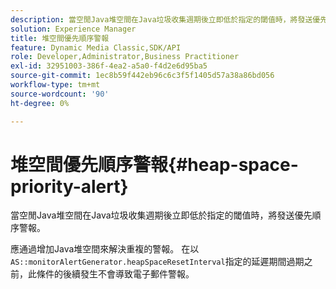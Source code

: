 ```yaml
---
description: 當空閒Java堆空間在Java垃圾收集週期後立即低於指定的閾值時，將發送優先順序警報。
solution: Experience Manager
title: 堆空間優先順序警報
feature: Dynamic Media Classic,SDK/API
role: Developer,Administrator,Business Practitioner
exl-id: 32951003-386f-4ea2-a5a0-f4d2e6d95ba5
source-git-commit: 1ec8b59f442eb96c6c3f5f1405d57a38a86bd056
workflow-type: tm+mt
source-wordcount: '90'
ht-degree: 0%

---
```


# 堆空間優先順序警報{#heap-space-priority-alert}

當空閒Java堆空間在Java垃圾收集週期後立即低於指定的閾值時，將發送優先順序警報。

應通過增加Java堆空間來解決重複的警報。 在以`AS::monitorAlertGenerator.heapSpaceResetInterval`指定的延遲期間過期之前，此條件的後續發生不會導致電子郵件警報。
